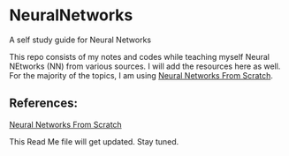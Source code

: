 # NeuralNetworks
A self study guide for Neural Networks

This repo consists of my notes and codes while teaching myself Neural NEtworks (NN) from various sources.
I will add the resources here as well. For the majority of the topics, I am using [Neural Networks From Scratch](https://nnfs.io/).



## References:
[Neural Networks From Scratch](https://nnfs.io/)


This Read Me file will get updated. Stay tuned.
